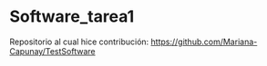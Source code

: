 # Software_tarea1

Repositorio al cual hice contribución:
https://github.com/Mariana-Capunay/TestSoftware
